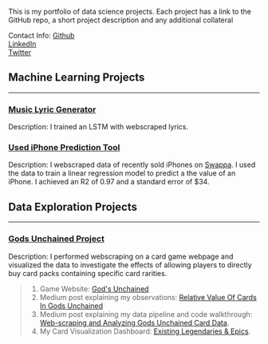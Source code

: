 This is my portfolio of data science projects. Each project has a link to the GitHub repo, a short project description and any additional collateral

Contact Info:
[Github](https://github.com/jdmendoza)\
[LinkedIn](https://www.linkedin.com/in/jose-danny-mendoza-91462986/)\
[Twitter](https://twitter.com/Jdanny650)


## **Machine Learning Projects**
---
### [Music Lyric Generator](https://github.com/jdmendoza/jdmendoza.github.io/tree/master/rap_generator_lstm)

Description: I trained an LSTM with webscraped lyrics.

### [Used iPhone Prediction Tool](https://github.com/jdmendoza/used_iphone_price_prediction)

Description: I webscraped data of recently sold iPhones on [Swappa](https://swappa.com/buy/iphones). I used the data to train a linear regression model to predict a the value of an iPhone. I achieved an R2 of 0.97 and a standard error of $34.


## **Data Exploration Projects**
---
### [Gods Unchained Project](https://github.com/jdmendoza/jdmendoza.github.io/tree/master/card_distribution)

Description: I performed  webscraping on a card game webpage and visualized the data to investigate the effects of allowing players to directly buy card packs containing specific card rarities.

>1. Game Website: [God's Unchained](https://godsunchained.com/?refcode=0x07453584C359A2b95fe115CC5eA72c56eEFE3Ee2)
>2. Medium post explaining my observations: [Relative Value Of Cards In Gods Unchained](https://medium.com/@jdannym93/relative-value-of-cards-in-gods-unchained-b875a1cee7e0)  
>3. Medium post explaining my data pipeline and code walkthrough: [Web-scraping and Analyzing Gods Unchained Card Data](https://medium.com/@jdannym93/web-scraping-and-analyzing-gods-unchained-card-data-1087b9fcd734).
>4. My Card Visualization  Dashboard: [Existing Legendaries & Epics](https://godsunchained.herokuapp.com/).
